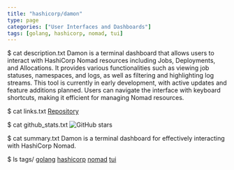 ```yaml
---
title: "hashicorp/damon"
type: page
categories: ["User Interfaces and Dashboards"]
tags: [golang, hashicorp, nomad, tui]
---
```


$ cat description.txt
Damon is a terminal dashboard that allows users to interact with HashiCorp Nomad resources including Jobs, Deployments, and Allocations. It provides various functionalities such as viewing job statuses, namespaces, and logs, as well as filtering and highlighting log streams. This tool is currently in early development, with active updates and feature additions planned. Users can navigate the interface with keyboard shortcuts, making it efficient for managing Nomad resources.

$ cat links.txt
[Repository](https://github.com/hashicorp/damon)

$ cat github_stats.txt
![GitHub stars](https://img.shields.io/github/stars/hashicorp/damon?style=social)


$ cat summary.txt
Damon is a terminal dashboard for effectively interacting with HashiCorp Nomad.


$ ls tags/
[golang](/tags/golang/)
[hashicorp](/tags/hashicorp/)
[nomad](/tags/nomad/)
[tui](/tags/tui/)
